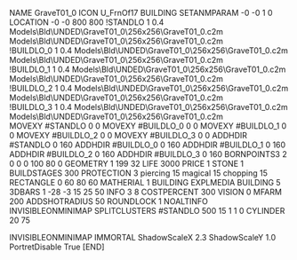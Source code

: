 NAME GraveT01_0
ICON U_FrnOf17
BUILDING
SETANMPARAM -0 -0 1 0
LOCATION -0 -0 800 800
!STANDLO      1 0.4 Models\Bld\UNDED\GraveT01_0\256x256\GraveT01_0.c2m     Models\Bld\UNDED\GraveT01_0\256x256\GraveT01_0.c2m    
!BUILDLO_0    1 0.4  Models\Bld\UNDED\GraveT01_0\256x256\GraveT01_0.c2m     Models\Bld\UNDED\GraveT01_0\256x256\GraveT01_0.c2m    
!BUILDLO_1    1 0.4  Models\Bld\UNDED\GraveT01_0\256x256\GraveT01_0.c2m     Models\Bld\UNDED\GraveT01_0\256x256\GraveT01_0.c2m     
!BUILDLO_2    1 0.4  Models\Bld\UNDED\GraveT01_0\256x256\GraveT01_0.c2m     Models\Bld\UNDED\GraveT01_0\256x256\GraveT01_0.c2m     
!BUILDLO_3    1 0.4  Models\Bld\UNDED\GraveT01_0\256x256\GraveT01_0.c2m     Models\Bld\UNDED\GraveT01_0\256x256\GraveT01_0.c2m     
MOVEXY #STANDLO    0 0
MOVEXY #BUILDLO_0  0 0
MOVEXY #BUILDLO_1  0 0
MOVEXY #BUILDLO_2  0 0
MOVEXY #BUILDLO_3  0 0
ADDHDIR #STANDLO 0 160
ADDHDIR #BUILDLO_0 0 160
ADDHDIR #BUILDLO_1 0 160
ADDHDIR #BUILDLO_2 0 160
ADDHDIR #BUILDLO_3 0 160
BORNPOINTS3 2 0 0 0 100 80 0
GEOMETRY 1 199 32
LIFE     3000
PRICE 1 STONE 1
BUILDSTAGES 300
PROTECTION 3 piercing 15 magical 15 chopping 15
RECTANGLE    0 60 80 60
MATHERIAL 1 BUILDING
EXPLMEDIA BUILDING 5
3DBARS 1 -28 -3 15 25 50
INFO 3 8
COSTPERCENT 300
VISION 0
MFARM 200
ADDSHOTRADIUS 50
ROUNDLOCK 1
NOALTINFO
INVISIBLEONMINIMAP
SPLITCLUSTERS #STANDLO 500 15 1 1 0
CYLINDER 20 75

INVISIBLEONMINIMAP
IMMORTAL
ShadowScaleX 2.3
ShadowScaleY 1.0
PortretDisable True
[END]
